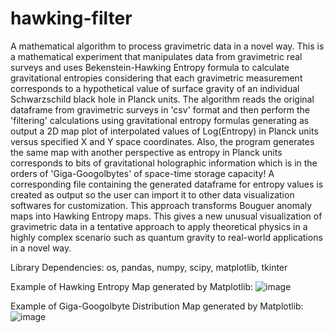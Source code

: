 # hawking-filter
A mathematical algorithm to process gravimetric data in a novel way. This is a mathematical experiment that manipulates data from gravimetric real surveys and uses Bekenstein-Hawking Entropy formula to calculate gravitational entropies considering that each gravimetric measurement corresponds to a hypothetical value of surface gravity of an individual Schwarzschild black hole in Planck units. The algorithm reads the original dataframe from gravimetric surveys in 'csv' format and then perform the 'filtering' calculations using gravitational entropy formulas generating as output a 2D map plot of interpolated values of Log(Entropy) in Planck units versus specified X and Y space coordinates. Also, the program generates the same map with another perspective as entropy in Planck units corresponds to bits of gravitational holographic information which is in the orders of 'Giga-Googolbytes' of space-time storage capacity! A corresponding file containing the generated dataframe for entropy values is created as output so the user can import it to other data visualization softwares for customization. This approach transforms Bouguer anomaly maps into Hawking Entropy maps. This gives a new unusual visualization of gravimetric data in a tentative approach to apply theoretical physics in a highly complex scenario such as quantum gravity to real-world applications in a novel way.

Library Dependencies: os, pandas, numpy, scipy, matplotlib, tkinter

Example of Hawking Entropy Map generated by Matplotlib:
![image](https://github.com/user-attachments/assets/e59f312d-e095-4c09-9240-f1155a73d160)

Example of Giga-Googolbyte Distribution Map generated by Matplotlib:
![image](https://github.com/user-attachments/assets/aa7446bc-d784-4ddb-98e6-c663620ca6ef)
